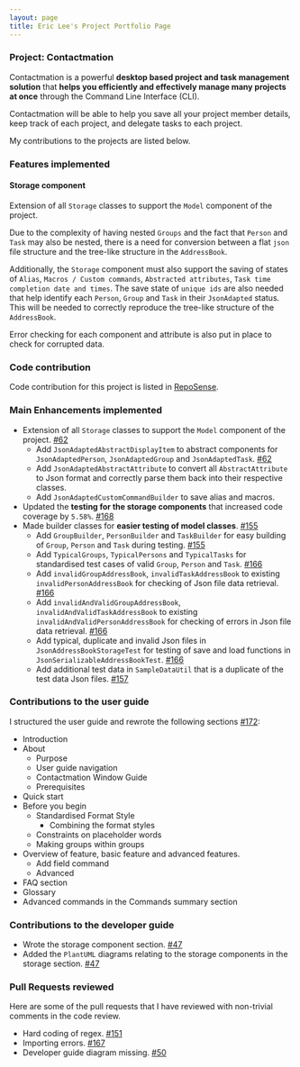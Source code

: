 ```yaml
---
layout: page
title: Eric Lee's Project Portfolio Page
---
```


### Project: Contactmation

Contactmation is a powerful **desktop based project and task management solution** that **helps you efficiently and
effectively manage many projects at once** through the Command Line Interface (CLI).

Contactmation will be able to help you save all your project member details, keep track of
each project, and delegate tasks to each project.

My contributions to the projects are listed below.

### Features implemented

#### Storage component

Extension of all `Storage` classes to support the `Model` component of the project.

Due to the complexity of having nested `Groups` and the fact that `Person` and `Task` may
also be nested, there is a need for conversion between a flat `json` file structure and
the tree-like structure in the `AddressBook`. 

Additionally, the `Storage` component must also
support the saving of states of `Alias`, `Macros / Custom commands`, `Abstracted attributes`,
`Task time completion date and times`. The save state of `unique ids` are also needed
that help identify each `Person`, `Group` and `Task` in their `JsonAdapted` status. This will
be needed to correctly reproduce the tree-like structure of the `AddressBook`.

Error checking for each component and attribute is also put in place to check for corrupted data.

### Code contribution

Code contribution for this project is listed in [RepoSense](https://nus-cs2103-ay2223s1.github.io/tp-dashboard/?search=autumn-sonata&breakdown=true&sort=groupTitle&sortWithin=title&since=2022-09-16&timeframe=commit&mergegroup=&groupSelect=groupByRepos&checkedFileTypes=docs~functional-code~test-code~other).

### Main Enhancements implemented

- Extension of all `Storage` classes to support the `Model` component of the project. [#62](https://github.com/AY2223S1-CS2103T-T11-1/tp/pull/62)
  - Add `JsonAdaptedAbstractDisplayItem` to abstract components for `JsonAdaptedPerson`, `JsonAdaptedGroup` 
  and `JsonAdaptedTask`. [#62](https://github.com/AY2223S1-CS2103T-T11-1/tp/pull/62)
  - Add `JsonAdaptedAbstractAttribute` to convert all `AbstractAttribute` to Json format and correctly parse them back into
  their respective classes. 
  - Add `JsonAdaptedCustomCommandBuilder` to save alias and macros.
- Updated the **testing for the storage components** that increased code coverage by `5.58%`. [#168](https://github.com/AY2223S1-CS2103T-T11-1/tp/pull/168)
- Made builder classes for **easier testing of model classes**. [#155](https://github.com/AY2223S1-CS2103T-T11-1/tp/pull/155)
  - Add `GroupBuilder`, `PersonBuilder` and `TaskBuilder` for easy building of `Group`, `Person` and `Task` during testing. [#155](https://github.com/AY2223S1-CS2103T-T11-1/tp/pull/155)
  - Add `TypicalGroups`, `TypicalPersons` and `TypicalTasks` for standardised test cases of valid `Group`, `Person` and `Task`. [#166](https://github.com/AY2223S1-CS2103T-T11-1/tp/pull/166)
  - Add `invalidGroupAddressBook`, `invalidTaskAddressBook` to existing `invalidPersonAddressBook` for checking of Json file data retrieval. [#166](https://github.com/AY2223S1-CS2103T-T11-1/tp/pull/166)
  - Add `invalidAndValidGroupAddressBook`, `invalidAndValidTaskAddressBook` to existing `invalidAndValidPersonAddressBook` for checking of errors in Json file data retrieval. [#166](https://github.com/AY2223S1-CS2103T-T11-1/tp/pull/166)
  - Add typical, duplicate and invalid Json files in `JsonAddressBookStorageTest` for testing of save and load functions in `JsonSerializableAddressBookTest`. [#166](https://github.com/AY2223S1-CS2103T-T11-1/tp/pull/166)
  - Add additional test data in `SampleDataUtil` that is a duplicate of the test data Json files. [#157](https://github.com/AY2223S1-CS2103T-T11-1/tp/pull/157)

### Contributions to the user guide

I structured the user guide and rewrote the following sections [#172](https://github.com/AY2223S1-CS2103T-T11-1/tp/pull/172):

- Introduction
- About
  - Purpose 
  - User guide navigation
  - Contactmation Window Guide
  - Prerequisites
- Quick start
- Before you begin
  - Standardised Format Style
    - Combining the format styles
  - Constraints on placeholder words
  - Making groups within groups
- Overview of feature, basic feature and advanced features.
  - Add field command
  - Advanced
- FAQ section
- Glossary
- Advanced commands in the Commands summary section

### Contributions to the developer guide

- Wrote the storage component section. [#47](https://github.com/AY2223S1-CS2103T-T11-1/tp/pull/47)
- Added the `PlantUML` diagrams relating to the storage components in the storage section. [#47](https://github.com/AY2223S1-CS2103T-T11-1/tp/pull/47)

### Pull Requests reviewed

Here are some of the pull requests that I have reviewed with non-trivial comments
in the code review.

- Hard coding of regex. [#151](https://github.com/AY2223S1-CS2103T-T11-1/tp/pull/151)
- Importing errors. [#167](https://github.com/AY2223S1-CS2103T-T11-1/tp/pull/167)
- Developer guide diagram missing. [#50](https://github.com/AY2223S1-CS2103T-T11-1/tp/pull/50)

